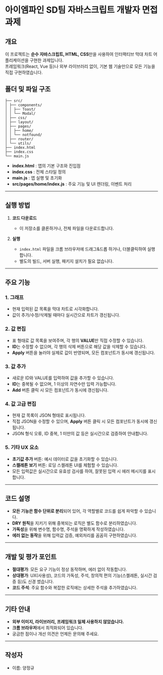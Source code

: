 # 아이엠파인 SD팀 자바스크립트 개발자 면접 과제

## 개요

이 프로젝트는 **순수 자바스크립트, HTML, CSS**만을 사용하여 인터랙티브 막대 차트 어플리케이션을 구현한 과제입니다.  
프레임워크(React, Vue 등)나 외부 라이브러리 없이, 기본 웹 기술만으로 모든 기능을 직접 구현하였습니다.

## 폴더 및 파일 구조
```
├── src/
│ ├── components/
│ │ ├── Toast/
│ │ └── Modal/
│ ├── css/
│ ├── layout/
│ ├── pages/
│ │ ├── home/
│ │ └── notfound/
│ ├── router/
│ └── utils/
├── index.html
├── index.css
└── main.js
```
- **index.html** : 앱의 기본 구조와 진입점
- **index.css** : 전체 스타일 정의
- **main.js** : 앱 실행 및 초기화
- **src/pages/home/index.js** : 주요 기능 및 UI 렌더링, 이벤트 처리

---

## 실행 방법

1. **코드 다운로드**

   - 이 저장소를 클론하거나, 전체 파일을 다운로드합니다.

2. **실행**
   - `index.html` 파일을 크롬 브라우저에 드래그&드롭 하거나, 더블클릭하여 실행합니다.
   - 별도의 빌드, 서버 실행, 패키지 설치가 필요 없습니다.

---

## 주요 기능

### 1. 그래프

- 현재 입력된 값 목록을 막대 차트로 시각화합니다.
- 값이 추가/수정/삭제될 때마다 실시간으로 차트가 갱신됩니다.

### 2. 값 편집

- 표 형태로 값 목록을 보여주며, 각 행의 **VALUE**만 직접 수정할 수 있습니다.
- **ID**는 수정할 수 없으며, 각 행의 삭제 버튼으로 해당 값을 삭제할 수 있습니다.
- **Apply** 버튼을 눌러야 실제로 값이 반영되며, 모든 컴포넌트가 동시에 갱신됩니다.

### 3. 값 추가

- 새로운 ID와 VALUE를 입력하여 값을 추가할 수 있습니다.
- **ID**는 중복될 수 없으며, 1 이상의 자연수만 입력 가능합니다.
- **Add** 버튼 클릭 시 모든 컴포넌트가 동시에 갱신됩니다.

### 4. 값 고급 편집

- 현재 값 목록이 JSON 형태로 표시됩니다.
- 직접 JSON을 수정할 수 있으며, **Apply** 버튼 클릭 시 모든 컴포넌트가 동시에 갱신됩니다.
- JSON 형식 오류, ID 중복, 1 미만의 값 등은 실시간으로 검증하여 안내합니다.

### 5. 기타 UX 요소

- **초기값 추가** 버튼: 예시 데이터로 값을 초기화할 수 있습니다.
- **스켈레톤 보기** 버튼: 로딩 스켈레톤 UI를 체험할 수 있습니다.
- 모든 입력값은 실시간으로 유효성 검사를 하여, 잘못된 입력 시 에러 메시지를 표시합니다.

---

## 코드 설명

- **모든 기능은 함수 단위로 분리**되어 있어, 각 역할별로 코드를 쉽게 파악할 수 있습니다.
- **DRY 원칙**을 지키기 위해 중복되는 로직은 별도 함수로 분리하였습니다.
- **가독성**을 위해 변수명, 함수명, 주석을 명확하게 작성하였습니다.
- **에러 없는 동작**을 위해 입력값 검증, 예외처리를 꼼꼼히 구현하였습니다.

---

## 개발 및 평가 포인트

- **절대평가**: 모든 요구 기능이 정상 동작하며, 에러 없이 작동합니다.
- **상대평가**: UX(사용성), 코드의 가독성, 주석, 창의적 편의 기능(스켈레톤, 실시간 검증 등)도 신경 썼습니다.
- **코드 주석**: 주요 함수와 복잡한 로직에는 상세한 주석을 추가하였습니다.

---

## 기타 안내

- **외부 이미지, 라이브러리, 프레임워크 일체 사용하지 않았습니다.**
- **크롬 브라우저**에서 최적화되어 있습니다.
- 궁금한 점이나 개선 의견은 언제든 문의해 주세요.

---

## 작성자

- 이름: 양정규
```
